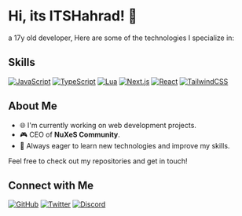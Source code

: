 # Hi, its ITSHahrad! 👋

a 17y old developer, Here are some of the technologies I specialize in:

## Skills

[![JavaScript](https://img.shields.io/badge/-JavaScript-F7DF1E?logo=javascript&logoColor=black&style=for-the-badge)](https://www.javascript.com)
[![TypeScript](https://img.shields.io/badge/-TypeScript-3178C6?logo=typescript&logoColor=white&style=for-the-badge)](https://www.typescriptlang.org)
[![Lua](https://img.shields.io/badge/-Lua-2C2D72?logo=lua&logoColor=white&style=for-the-badge)](https://www.lua.org)
[![Next.js](https://img.shields.io/badge/-Next.js-000000?logo=next.js&logoColor=white&style=for-the-badge)](https://nextjs.org)
[![React](https://img.shields.io/badge/-React-61DAFB?logo=react&logoColor=black&style=for-the-badge)](https://react.dev)
[![TailwindCSS](https://img.shields.io/badge/-TailwindCSS-38B2AC?logo=tailwind-css&logoColor=white&style=for-the-badge)](https://tailwindcss.com)
## About Me

- 🌐 I'm currently working on web development projects.
- 🎮 CEO of <strong>NuXeS Community</strong>.
- 🌱 Always eager to learn new technologies and improve my skills.

Feel free to check out my repositories and get in touch!

## Connect with Me

[![GitHub](https://img.shields.io/badge/-GitHub-181717?logo=github&logoColor=white&style=for-the-badge)](https://github.com/ITSHahrad)
[![Twitter](https://img.shields.io/badge/-Twitter-101010?logo=x&logoColor=white&style=for-the-badge)](https://twitter.com/ITSHahrad)
[![Discord](https://img.shields.io/badge/-Discord-0077B5?logo=discord&logoColor=white&style=for-the-badge)](https://discord.gg/P3x2w6GpfX)
